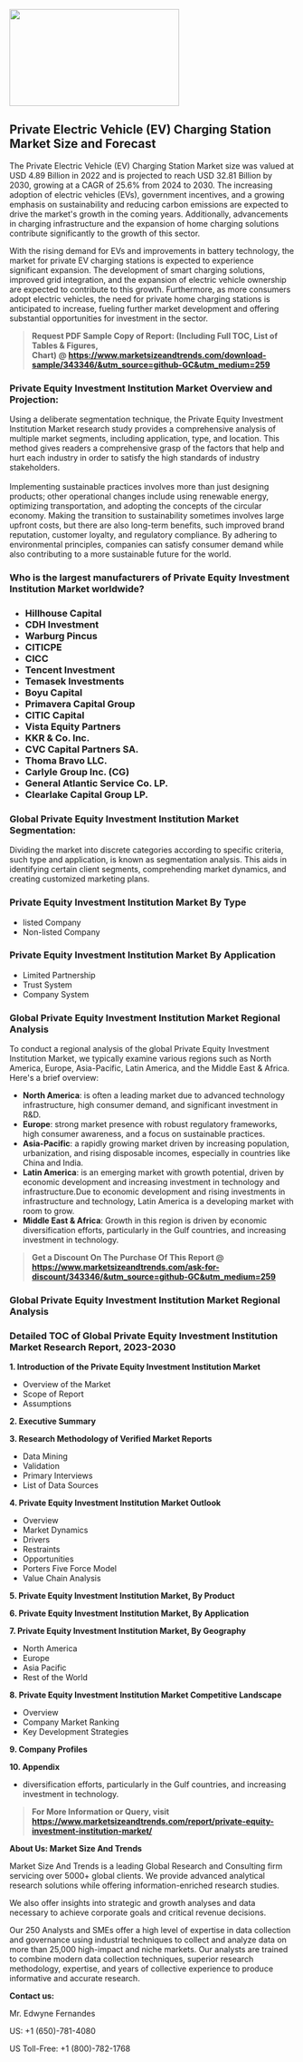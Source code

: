 <p><img class="alignnone size-medium wp-image-20088" src="https://ffe5etoiles.com/wp-content/uploads/2024/12/MST1-300x171.png" alt="" width="300" height="171" /></p><h2>Private Electric Vehicle (EV) Charging Station Market Size and Forecast</h2><p>The Private Electric Vehicle (EV) Charging Station Market size was valued at USD 4.89 Billion in 2022 and is projected to reach USD 32.81 Billion by 2030, growing at a CAGR of 25.6% from 2024 to 2030. The increasing adoption of electric vehicles (EVs), government incentives, and a growing emphasis on sustainability and reducing carbon emissions are expected to drive the market's growth in the coming years. Additionally, advancements in charging infrastructure and the expansion of home charging solutions contribute significantly to the growth of this sector.</p><p>With the rising demand for EVs and improvements in battery technology, the market for private EV charging stations is expected to experience significant expansion. The development of smart charging solutions, improved grid integration, and the expansion of electric vehicle ownership are expected to contribute to this growth. Furthermore, as more consumers adopt electric vehicles, the need for private home charging stations is anticipated to increase, fueling further market development and offering substantial opportunities for investment in the sector.</p></p><blockquote id="" class=""><strong>Request PDF Sample Copy of Report: (Including Full TOC, List of Tables &amp; Figures, Chart)&nbsp;@&nbsp;<strong><a href="https://www.marketsizeandtrends.com/download-sample/343346/&utm_source=github-GC&utm_medium=259" target="_blank">https://www.marketsizeandtrends.com/download-sample/343346/&utm_source=github-GC&utm_medium=259</a></strong></strong></blockquote><h3 id="" class="">Private Equity Investment Institution Market&nbsp;Overview and Projection:</h3><p id="" class="">Using a deliberate segmentation technique, the Private Equity Investment Institution Market research study provides a comprehensive analysis of multiple market segments, including application, type, and location. This method gives readers a comprehensive grasp of the factors that help and hurt each industry in order to satisfy the high standards of industry stakeholders. <br /> <br />Implementing sustainable practices involves more than just designing products; other operational changes include using renewable energy, optimizing transportation, and adopting the concepts of the circular economy. Making the transition to sustainability sometimes involves large upfront costs, but there are also long-term benefits, such improved brand reputation, customer loyalty, and regulatory compliance. By adhering to environmental principles, companies can satisfy consumer demand while also contributing to a more sustainable future for the world.</p><h3 id="" class="">Who is the largest manufacturers of&nbsp;Private Equity Investment Institution Market worldwide?</h3><h3 class=""><p><ul><li>Hillhouse Capital </li><li> CDH Investment </li><li> Warburg Pincus </li><li> CITICPE </li><li> CICC </li><li> Tencent Investment </li><li> Temasek Investments </li><li> Boyu Capital </li><li> Primavera Capital Group </li><li> CITIC Capital </li><li> Vista Equity Partners </li><li> KKR & Co. Inc. </li><li> CVC Capital Partners SA. </li><li> Thoma Bravo LLC. </li><li> Carlyle Group Inc. (CG) </li><li> General Atlantic Service Co. LP. </li><li> Clearlake Capital Group LP.</li></ul></p></h3><h3 id="" class="">Global&nbsp;Private Equity Investment Institution Market Segmentation:</h3><p id="" class="">Dividing the market into discrete categories according to specific criteria, such type and application, is known as segmentation analysis. This aids in identifying certain client segments, comprehending market dynamics, and creating customized marketing plans.</p><h3 id="" class="">Private Equity Investment Institution Market&nbsp;By Type</h3><p><p><ul><li>listed Company</li><li> Non-listed Company</p></li></ul></p></p><h3 id="" class="">Private Equity Investment Institution Market&nbsp;By Application</h3><p class=""><p><ul><li>Limited Partnership</li><li> Trust System</li><li> Company System</li></ul></p></p><h3 id="" class="">Global Private Equity Investment Institution Market Regional Analysis</h3><p id="" class="">To conduct a regional analysis of the global Private Equity Investment Institution Market, we typically examine various regions such as North America, Europe, Asia-Pacific, Latin America, and the Middle East &amp; Africa. Here's a brief overview:</p><ul><li><strong>North America</strong>: is often a leading market due to advanced technology infrastructure, high consumer demand, and significant investment in R&amp;D.</li><li><strong>Europe</strong>: strong market presence with robust regulatory frameworks, high consumer awareness, and a focus on sustainable practices.</li><li><strong>Asia-Pacific</strong>: a rapidly growing market driven by increasing population, urbanization, and rising disposable incomes, especially in countries like China and India.</li><li><strong>Latin America</strong>: is an emerging market with growth potential, driven by economic development and increasing investment in technology and infrastructure.Due to economic development and rising investments in infrastructure and technology, Latin America is a developing market with room to grow.</li><li><strong>Middle East &amp; Africa</strong>: Growth in this region is driven by economic diversification efforts, particularly in the Gulf countries, and increasing investment in technology.</li></ul><blockquote id="" class=""><strong>Get a Discount On The Purchase Of This Report @ <strong><a href="https://www.marketsizeandtrends.com/ask-for-discount/343346/&utm_source=github-GC&utm_medium=259" target="_blank">https://www.marketsizeandtrends.com/ask-for-discount/343346/&utm_source=github-GC&utm_medium=259</a></strong></strong></blockquote><h3 id="" class="">Global Private Equity Investment Institution Market Regional Analysis</h3><h3 id="" class="">Detailed TOC of Global Private Equity Investment Institution Market Research Report, 2023-2030</h3><p id="" class=""><strong>1. Introduction of the Private Equity Investment Institution Market</strong></p><ul><li>Overview of the Market</li><li>Scope of Report</li><li>Assumptions</li></ul><p id="" class=""><strong>2. Executive Summary</strong></p><p id="" class=""><strong>3. Research Methodology of Verified Market Reports</strong></p><ul><li>Data Mining</li><li>Validation</li><li>Primary Interviews</li><li>List of Data Sources</li></ul><p id="" class=""><strong>4. Private Equity Investment Institution Market Outlook</strong></p><ul><li>Overview</li><li>Market Dynamics</li><li>Drivers</li><li>Restraints</li><li>Opportunities</li><li>Porters Five Force Model</li><li>Value Chain Analysis</li></ul><p id="" class=""><strong>5. Private Equity Investment Institution Market, By Product</strong></p><p id="" class=""><strong>6. Private Equity Investment Institution Market, By Application</strong></p><p id="" class=""><strong>7. Private Equity Investment Institution Market, By Geography</strong></p><ul><li>North America</li><li>Europe</li><li>Asia Pacific</li><li>Rest of the World</li></ul><p id="" class=""><strong>8. Private Equity Investment Institution Market Competitive Landscape</strong></p><ul><li>Overview</li><li>Company Market Ranking</li><li>Key Development Strategies</li></ul><p id="" class=""><strong>9. Company Profiles</strong></p><p id="" class=""><strong>10. Appendix</strong></p><ul><li>diversification efforts, particularly in the Gulf countries, and increasing investment in technology.</li></ul><blockquote id="" class=""><strong>For More Information or Query, visit <strong><strong><a href="https://www.marketsizeandtrends.com/report/private-equity-investment-institution-market/" target="_blank">https://www.marketsizeandtrends.com/report/private-equity-investment-institution-market/</a></strong></strong></strong></blockquote><p id="" class=""><strong>About Us: Market Size And Trends</strong></p><p id="" class="">Market Size And Trends is a leading Global Research and Consulting firm servicing over 5000+ global clients. We provide advanced analytical research solutions while offering information-enriched research studies.</p><p id="" class="">We also offer insights into strategic and growth analyses and data necessary to achieve corporate goals and critical revenue decisions.</p><p id="" class="">Our 250 Analysts and SMEs offer a high level of expertise in data collection and governance using industrial techniques to collect and analyze data on more than 25,000 high-impact and niche markets. Our analysts are trained to combine modern data collection techniques, superior research methodology, expertise, and years of collective experience to produce informative and accurate research.</p><p id="" class=""><strong>Contact us:</strong></p><p id="" class="">Mr. Edwyne Fernandes</p><p id="" class="">US: +1 (650)-781-4080</p><p id="" class="">US Toll-Free: +1 (800)-782-1768</p>
